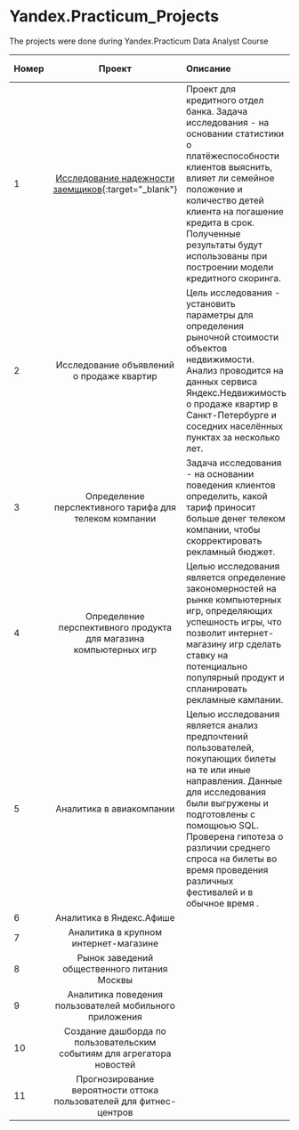 # Yandex.Practicum_Projects
The projects were done during Yandex.Practicum Data Analyst Course

| Номер       | Проект          | Описание  | Библиотеки и инструменты |
| ----------- |:--------------------------:|:------------------------------------ |----------------------------:|
|1      |[Исследование надежности заемщиков](https://nbviewer.jupyter.org/github/grumpygrrl/Yandex.Practicum_Projects/blob/main/credit_loaners_reliability/1%20project%20_%20credit_loaners_reliability.ipynb){:target="_blank"} |  Проект для кредитного отдел банка. Задача исследования - на основании статистики о платёжеспособности клиентов выяснить, влияет ли семейное положение и количество детей клиента на погашение кредита в срок. Полученные результаты будут использованы при построении модели кредитного скоринга. |  Python, Pandas, PyMystem3, Math, лемматизация, предобработка данных              |
|2      |Исследование объявлений о продаже квартир     | Цель исследования - установить параметры для определения рыночной стоимости объектов недвижимости. Анализ проводится на данных сервиса Яндекс.Недвижимость о продаже квартир в Санкт-Петербурге и соседних населённых пунктах за несколько лет.| Python, Pandas, Seaborn, Matplotlib, Numpy, Math, визуализация данных, исследовательский анализ данных, предобработка данных |
|3| Определение перспективного тарифа для телеком компании| Задача исследования - на основании поведения клиентов определить, какой тариф приносит больше денег телеком компании, чтобы скорректировать рекламный бюджет.| Python, Pandas, Seaborn, Matplotlib, Numpy, Math, Scipy, описательная статистика, проверка статистических гипотез          |
| 4|Определение перспективного продукта для магазина компьютерных игр|Целью исследования является определение закономерностей на рынке компьютерных игр, определяющих успешность игры, что позволит интернет-магазину игр сделать ставку на потенциально популярный продукт и спланировать рекламные кампании. |Python, Pandas, Numpy, Matplotlib, Seaborn, Scipy,предварительная обратка данных, исследовательский анализ данных, проверка статистических гипотез, визуализация|
| 5|Аналитика в авиакомпании |Целью исследования является анализ предпочтений пользователей, покупающих билеты на те или иные направления. Данные для исследования были выгружены и подготовлены с помощюью SQL. Проверена гипотеза о различии среднего спроса на билеты во время проведения различных фестивалей и в обычное время .| SQL, Python, Pandas, Matplotlib, SciPy, проверка статистических гипотез|
| 6|Аналитика в Яндекс.Афише | | |
| 7|Аналитика в крупном интернет-магазине | | |
| 8|Рынок заведений общественного питания Москвы | | |
| 9|Аналитика поведения пользователей мобильного приложения | | |
| 10|Создание дашборда по пользовательским событиям для агрегатора новостей | | |
| 11|Прогнозирование вероятности оттока пользователей для фитнес-центров | | |
